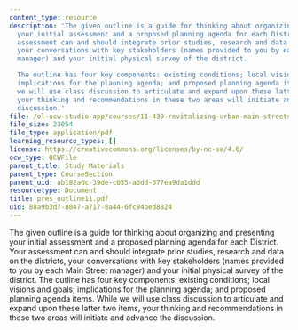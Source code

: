 ```yaml
---
content_type: resource
description: 'The given outline is a guide for thinking about organizing and presenting
  your initial assessment and a proposed planning agenda for each District.  Your
  assessment can and should integrate prior studies, research and data on the districts,
  your conversations with key stakeholders (names provided to you by each Main Street
  manager) and your initial physical survey of the district.

  The outline has four key components: existing conditions; local visions and goals;
  implications for the planning agenda; and proposed planning agenda items.  While
  we will use class discussion to articulate and expand upon these latter two items,
  your thinking and recommendations in these two areas will initiate and advance the
  discussion.'
file: /ol-ocw-studio-app/courses/11-439-revitalizing-urban-main-streets-hyde-jackson-square-roslindale-square-boston-spring-2005/88a9b3d78047a7178a446fc94bed8824_pres_outline11.pdf
file_size: 23054
file_type: application/pdf
learning_resource_types: []
license: https://creativecommons.org/licenses/by-nc-sa/4.0/
ocw_type: OCWFile
parent_title: Study Materials
parent_type: CourseSection
parent_uid: ab182a6c-39de-c055-a3dd-577ea9da1ddd
resourcetype: Document
title: pres_outline11.pdf
uid: 88a9b3d7-8047-a717-8a44-6fc94bed8824
---
```

The given outline is a guide for thinking about organizing and presenting your initial assessment and a proposed planning agenda for each District.  Your assessment can and should integrate prior studies, research and data on the districts, your conversations with key stakeholders (names provided to you by each Main Street manager) and your initial physical survey of the district.
The outline has four key components: existing conditions; local visions and goals; implications for the planning agenda; and proposed planning agenda items.  While we will use class discussion to articulate and expand upon these latter two items, your thinking and recommendations in these two areas will initiate and advance the discussion.